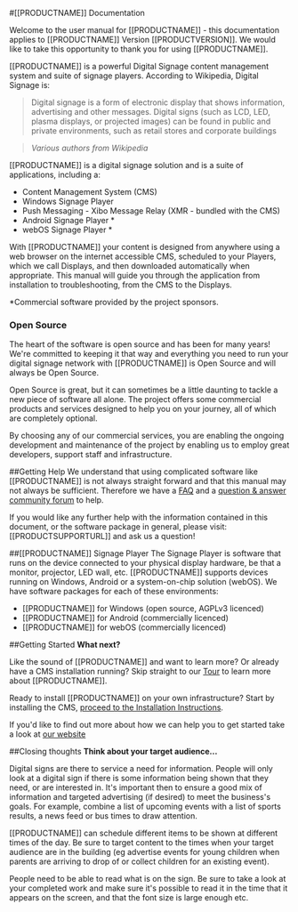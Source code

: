 <!--toc=getting_started-->
#[[PRODUCTNAME]] Documentation

Welcome to the user manual for [[PRODUCTNAME]] - this documentation applies to [[PRODUCTNAME]] Version [[PRODUCTVERSION]]. We would like to take this opportunity to thank you for using [[PRODUCTNAME]].

[[PRODUCTNAME]] is a powerful Digital Signage content management system and suite of signage players. According to Wikipedia, Digital Signage is:

> Digital signage is a form of electronic display that shows information, advertising and other messages. Digital signs (such as LCD, LED, plasma displays, or projected images) can be found in public and private environments, such as retail stores and corporate buildings

> *Various authors from Wikipedia*



[[PRODUCTNAME]] is a digital signage solution and is a suite of applications, including a:

* Content Management System (CMS)
* Windows Signage Player
* Push Messaging - Xibo Message Relay (XMR - bundled with the CMS)
* Android Signage Player *
* webOS Signage Player *



With [[PRODUCTNAME]] your content is designed from anywhere using a web browser on the internet accessible CMS, scheduled to your Players, which we call Displays, and then downloaded automatically when appropriate. This manual will guide you through the application from installation to troubleshooting, from the CMS to the Displays.

<nonwhite>

*Commercial software provided by the project sponsors.



### Open Source

The heart of the software is open source and has been for many years! We're committed to keeping it that way and everything you need to run your digital signage network with [[PRODUCTNAME]] is Open Source and will always be Open Source.

Open Source is great, but it can sometimes be a little daunting to tackle a new piece of software all alone. The project offers some commercial products and services designed to help you on your journey, all of which are completely optional.

By choosing any of our commercial services, you are enabling the ongoing development and maintenance of the project by enabling us to employ great developers, support staff and infrastructure.

</nonwhite>




##Getting Help
We understand that using complicated software like [[PRODUCTNAME]] is not always straight forward and that this manual may not always be sufficient. Therefore we have a [FAQ]([[PRODUCTFAQURL]]) and a [question & answer community forum]([[PRODUCTSUPPORTURL]]) to help.

If you would like any further help with the information contained in this document, or the software package in general, please visit: [[PRODUCTSUPPORTURL]] and ask us a question!



##[[PRODUCTNAME]] Signage Player 
The Signage Player is software that runs on the device connected to your physical display hardware, be that a monitor, projector, LED wall, etc. [[PRODUCTNAME]] supports devices running on Windows, Android or a system-on-chip solution (webOS). We have software packages for each of these environments:

- [[PRODUCTNAME]] for Windows (open source, AGPLv3 licenced)
- [[PRODUCTNAME]] for Android (commercially licenced)
- [[PRODUCTNAME]] for webOS (commercially licenced)





##Getting Started 
**What next?**

Like the sound of [[PRODUCTNAME]] and want to learn more? Or already have a CMS installation running? Skip straight to our [Tour](tour.html) to learn more about [[PRODUCTNAME]].

Ready to install [[PRODUCTNAME]] on your own infrastructure? Start by installing the CMS, [proceed to the Installation Instructions](install_cms.html).

<nonwhite>

If you'd like to find out more about how we can help you to get started take a look at [our website](https://xibo.org.uk)

</nonwhite>



##Closing thoughts
**Think about your target audience...**

Digital signs are there to service a need for information. People will only look at a digital sign if there is some information being shown that they need, or are interested in. It's important then to ensure a good mix of information and targeted advertising (if desired) to meet the business's goals. For example, combine a list of upcoming events with a list of sports results, a news feed or bus times to draw attention.

[[PRODUCTNAME]] can schedule different items to be shown at different times of the day. Be sure to target content to the times when your target audience are in the building (eg advertise events for young children when parents are arriving to drop of or collect children for an existing event).

People need to be able to read what is on the sign. Be sure to take a look at your completed work and make sure it's possible to read it in the time that it appears on the screen, and that the font size is large enough etc.